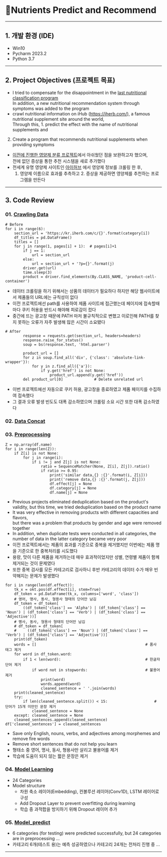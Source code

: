 # 💊Nutrients Predict and Recommend
---
## 1. 개발 환경 (IDE)
- Win10
- Pycharm 2023.2
- Python 3.7

---
##  2. Project Objectives (프로젝트 목표)
- I tried to compensate for the disappointment in the [last nutritional classification program](https://github.com/JiHyun-Jo7/IntelCapsule)  
In addition, a new nutritional recommendation system through symptoms was added to the program
- crawl nutritional information on iHub (https://iherb.com/), a famous nutritional supplement site around the world,  
Through this, 1. predict the effect with the name of nutritional supplements and  
2. Create a program that recommends nutritional supplements when providing symptoms
- [이전에 진행한 영양제 분류 프로젝트](https://github.com/JiHyun-Jo7/IntelCapsule)에서 아쉬웠던 점을 보완하고자 했으며,  
  전에 없던 증상을 통한 추천 시스템을 새로 추가했다
- 전세계 유명 영양제 사이트인 [아이허브](https://kr.iherb.com/) 에서 영양제 정보를 크롤링 한 후,  
  1. 영양제 이름으로 효과를 추측하고 2. 증상을 제공하면 영양제를 추천하는 프로그렘을 만든다 
---
## 3. Code Review
### 01. [Crawling Data](https://github.com/JiHyun-Jo7/Nutrients_Predict_and_Recommend/blob/14c4883aed4a2f3beeb2dda1c5409048e4b9d581/01_crawling_data.py)
```
# Before
for i in range(6):
    section_url = 'https://kr.iherb.com/c/{}'.format(category[i])
    df_titles = pd.DataFrame()
    titles = []
    for j in range(1, pages[i] + 1):  # pages[i]+1
        if j == 1:
            url = section_url
        else:
            url = section_url + '?p={}'.format(j)
        driver.get(url)
        time.sleep(3)
        product = driver.find_elements(By.CLASS_NAME, 'product-cell-container')
```
- 데이터 크롤링을 하기 위해서는 상품의 데이터가 필요하다 하지만 해당 웹사이트에서 제품들의 URL에는 규칙성이 없다
- 이전 프로젝트에선 path를 사용하여 제품 사이트에 접근했는데 페이지에 접속할때마다 쿠키 허용을 반드시 해야해 피로감이 컸다
- 중간에 뜨는 광고창 때문에 PATH 마저 불규칙적으로 변했고 이로인해 PATH를 찾지 못하는 오류가 자주 발생해 많은 시간이 소요됐다
```
# After
        response = requests.get(section_url, headers=headers)
        response.raise_for_status()
        soup = bs(response.text, 'html.parser')

        product_url = []
        for z in soup.find_all('div', {'class': 'absolute-link-wrapper'}):
            for y in z.find_all({'a'}):
                if y.get('href') is not None:
                    product_url.append(y.get('href'))
        del product_url[0]              # Delete unrelated url
```
- 이번 프로젝트에선 자동으로 쿠키 허용, 광고창을 종료하였고 제품 페이지를 수집하여 접속했다
- 그 결과 오류 발생 빈도도 대폭 감소하였으며 크롤링 소요 시간 또한 대폭 감소하였다

### 02. [Data Concat](https://github.com/JiHyun-Jo7/Nutrients_Predict_and_Recommend/blob/e2ea50df5acf610e29da6c590f75c5b2601d9b4f/02_data_concat.py)

### 03. [Preprocessing](https://github.com/JiHyun-Jo7/Nutrients_Predict_and_Recommend/blob/e2ea50df5acf610e29da6c590f75c5b2601d9b4f/03_preprocessing.py)
```
Z = np.array(df.name)
for i in range(len(Z)):
    if Z[i] is not None:
        for j in range(i):
            if i != j and Z[j] is not None:
                ratio = SequenceMatcher(None, Z[i], Z[j]).ratio()
                if ratio >= 0.95:
                    print('similar data,{} :{}'.format(i, Z[i]))
                    print('remove data,{} :{}'.format(j, Z[j]))
                    df.effect[j] = None
                    df.category[j] = None
                    df.name[j] = None
```
- Previous projects eliminated deduplication based on the product's validity, but this time, we tried deduplication based on the product name
- It was very effective in removing products with different capacities and flavors,  
but there was a problem that products by gender and age were removed together
- In addition, when duplicate tests were conducted in all categories, the number of data in the latter category became very poor
- 이전 프로젝트에서는 제품의 효과를 기준으로 중복을 제거했지만 이번에는 제품 명을 기준으로 한 중복처리를 시도했다
- 용량, 맛이 다른 제품을 제거하는데 매우 효과적이었지만 성별, 연령별 제품이 함께 제거되는 것이 문제였다
- 또한 중복 검사를 모든 카테고리로 검사하니 후반 카테고리의 데이터 수가 매우 빈약해지는 문제가 발생했다

```
for i in range(len(df.effect)):
    tk_x = okt.pos(df.effect[i], stem=True)
    df_token = pd.DataFrame(tk_x, columns=['word', 'class'])
    # 영어, 명사, 동사, 형용사 형태의 단어만 남김
    df_token = df_token[
        ((df_token['class'] == 'Alpha') | (df_token['class'] == 'Noun') | (df_token['class'] == 'Verb') | (df_token['class'] == 'Adjective'))]
    # 명사, 동사, 형용사 형태의 단어만 남김
    # df_token = df_token[
    #     ((df_token['class'] == 'Noun') | (df_token['class'] == 'Verb') | (df_token['class'] == 'Adjective'))]
    print(df_token)
    words = []                                                 # 품사 태그 제거
    for word in df_token.word:
        if 1 < len(word):                                      # 한글자 단어 제거
            if word not in stopwords:                          # 불용어 제거
                print(word)
                words.append(word)
                cleaned_sentence = ' '.join(words)
    print(cleaned_sentence)
    try:
        if len(cleaned_sentence.split()) < 15:                     # 단어가 15개 미만인 문장 제거
            cleaned_sentence = None
    except: cleaned_sentence = None
    cleaned_sentences.append(cleaned_sentence)
df['cleaned_sentences'] = cleaned_sentences
```
- Save only English, nouns, verbs, and adjectives among morphemes and remove fire words
- Remove short sentences that do not help you learn
- 형태소 중 영어, 명사, 동사, 형용사만 살리고 불용어를 제거
- 학습에 도움이 되지 않는 짧은 문장은 제거

### 04. [Model Learning](https://github.com/JiHyun-Jo7/Nutrients_Predict_and_Recommend/blob/e2ea50df5acf610e29da6c590f75c5b2601d9b4f/04_model_learning.py)
- 24 Categories
- Model structure
  - 차원 축소 레이어(Embedding), 컨볼루션 레이어(Conv1D), LSTM 레이어로 구성
  - Add Dropout Layer to prevent overfitting during learning
  - 학습 중 과적합을 방지하기 위해 Dropout 레이어 추가

### 05. [Model_predict](https://github.com/JiHyun-Jo7/Nutrients_Predict_and_Recommend/blob/e2ea50df5acf610e29da6c590f75c5b2601d9b4f/05_model_predict.py)
- 6 categories (for testing) were predicted successfully, but 24 categories are in preprocessing ...
- 카테고리 6개(테스트 용)는 예측 성공하였으나 카테고리 24개는 전처리 진행 중 ...
---
